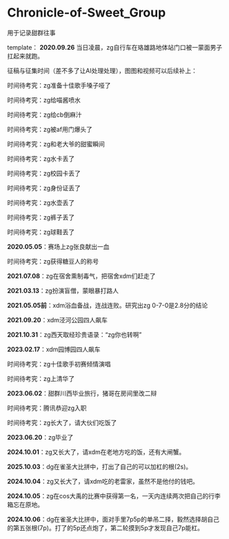 # Chronicle-of-Sweet_Group

用于记录甜群往事

template： **2020.09.26** 当日凌晨，zg自行车在珞雄路地体站门口被一蒙面男子扛起来就跑。

征稿与征集时间（差不多了让AI处理处理），图图和视频可以后续补上：

时间待考究：zg准备十佳歌手嗓子哑了

时间待考究：zg给喵酱喷水

时间待考究：zg给cb倒麻汁

时间待考究：zg被af用门爆头了

时间待考究：zg和老大爷的甜蜜瞬间

时间待考究：zg水卡丢了

时间待考究：zg校园卡丢了

时间待考究：zg身份证丢了

时间待考究：zg水壶丢了

时间待考究：zg裤子丢了

时间待考究：zg球鞋丢了

**2020.05.05**：赛场上zg张良献出一血

时间待考究：zg获得糖豆人的称号

**2021.07.08**：zg在宿舍熏制毒气，把宿舍xdm们赶走了

**2021.03.13**：zg扮演盲僧，蒙眼暴打路人

**2021.05.05前**：xdm浴血备战，连战连败。研究出zg 0-7-0是2.8分的结论

**2021.09.20**：xdm泾河公园四人飙车

**2021.10.31**：zg西天取经珍贵语录：“zg你也转啊”

**2023.02.17**：xdm园博园四人飙车

时间待考究：zg十佳歌手初赛倾情演唱

时间待考究：zg上清华了

**2023.06.02**：甜群川西毕业旅行，猪哥在房间里改二辩

时间待考究：腾讯恭迎zg入职

时间待考究：zg长大了，请大伙们吃饭了

**2023.06.20**：zg毕业了

**2024.10.01**：zg又长大了，请xdm在老地方吃的饭，还有大闸蟹。

**2025.10.03**：dg在雀圣大比拼中，打出了自己的可以加杠的根(2s)。

**2024.10.04**：zg又长大了，请xdm吃的老雷家，虽然不是他付的钱吧。

**2024.10.05**：zg在cos大禹的比赛中获得第一名，一天内连续两次把自己的行李箱忘在原地。

**2024.10.06**：dg在雀圣大比拼中，面对手里7p5p的单吊二择，毅然选择胡自己的第五张根(7p)。打了的5p还点炮了，第二轮摸到5p才发现自己7p能杠。

